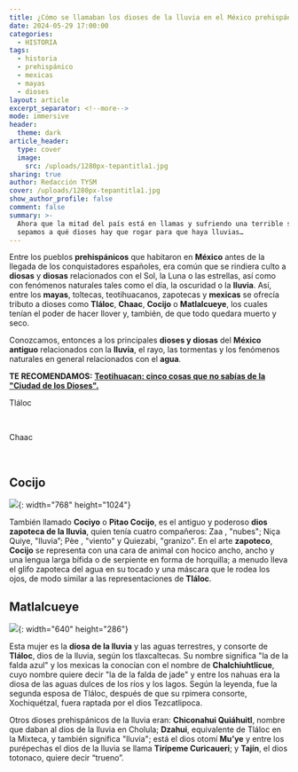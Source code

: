 ```yaml
---
title: ¿Cómo se llamaban los dioses de la lluvia en el México prehispánico?
date: 2024-05-29 17:00:00
categories:
  - HISTORIA
tags:
  - historia
  - prehispánico
  - mexicas
  - mayas
  - dioses
layout: article
excerpt_separator: <!--more-->
mode: immersive
header:
  theme: dark
article_header:
  type: cover
  image:
    src: /uploads/1280px-tepantitla1.jpg
sharing: true
author: Redacción TYSM
cover: /uploads/1280px-tepantitla1.jpg
show_author_profile: false
comment: false
summary: >-
  Ahora que la mitad del país está en llamas y sufriendo una terrible sequía,
  sepamos a qué dioses hay que rogar para que haya lluvias…
---
```

Entre los pueblos **prehispánicos** que habitaron en **México** antes de la llegada de los conquistadores españoles, era común que se rindiera culto a **diosas** y **diosas** relacionados con el Sol, la Luna o las estrellas, así como con fenómenos naturales tales como el día, la oscuridad o la **lluvia**. Así, entre los **mayas**, toltecas, teotihuacanos, zapotecas y **mexicas** se ofrecía tributo a dioses como **Tláloc**, **Chaac**, **Cocijo** o **Matlalcueye**, los cuales tenían el poder de hacer llover y, también, de que todo quedara muerto y seco.

Conozcamos, entonces a los principales **dioses y diosas** del **México** **antiguo** relacionados con la **lluvia**, el rayo, las tormentas y los fenómenos naturales en general relacionados con el **agua**.

**TE RECOMENDAMOS:** [**Teotihuacan: cinco cosas que no sabías de la "Ciudad de los Dioses".**](https://blog.tonoysumariachi.com/historia/2023/12/26/teotihuacan-cinco-cosas-que-no-sab%C3%ADas-de-la-ciudad-de-los-dioses.html)

Tláloc

&nbsp;

Chaac

&nbsp;

## Cocijo

![](https://upload.wikimedia.org/wikipedia/commons/thumb/b/b5/Dios_Cocijo.jpg/768px-Dios_Cocijo.jpg){: width="768" height="1024"}

También llamado **Cociyo** o **Pitao Cocijo**, es el antiguo y poderoso **dios zapoteca de la lluvia**, quien tenía cuatro compañeros: Zaa , "nubes"; Niça Quiye, "lluvia”; Pèe , "viento" y Quiezabi, "granizo". En el arte **zapoteco**, **Cocijo** se representa con una cara de animal con hocico ancho, ancho y una lengua larga bífida o de serpiente en forma de horquilla; a menudo lleva el glifo zapoteca del agua en su tocado y una máscara que le rodea los ojos, de modo similar a las representaciones de **Tláloc**.

## Matlalcueye

![](https://upload.wikimedia.org/wikipedia/commons/thumb/2/2e/Chalchiuhtlicue_copy.jpg/640px-Chalchiuhtlicue_copy.jpg){: width="640" height="286"}

Esta mujer es la **diosa de la lluvia** y las aguas terrestres, y consorte de **Tláloc**, dios de la lluvia, según los tlaxcaltecas. Su nombre significa "la de la falda azul" y los mexicas la conocían con el nombre de **Chalchiuhtlicue**, cuyo nombre quiere decir "la de la falda de jade" y entre los nahuas era la diosa de las aguas dulces de los ríos y los lagos. Según la leyenda, fue la segunda esposa de Tláloc, después de que su rpimera consorte, Xochiquétzal, fuera raptada por el dios Tezcatlipoca.

Otros dioses prehispánicos de la lluvia eran: **Chiconahui Quiáhuitl**, nombre que daban al dios de la lluvia en Cholula; **Dzahui**, equivalente de Tláloc en la Mixteca, y también significa "lluvia"; está el dios otomí **Mu’ye** y entre los purépechas el dios de la lluvia se llama **Tirípeme Curicaueri**; y **Tajín**, el dios totonaco, quiere decir “trueno”.